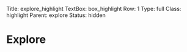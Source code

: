 Title: explore_highlight
TextBox: box_highlight
Row: 1
Type: full
Class: highlight
Parent: explore
Status: hidden

# Explore #

